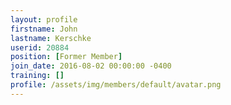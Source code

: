 ```yaml
---
layout: profile
firstname: John
lastname: Kerschke
userid: 20884
position: [Former Member]
join_date: 2016-08-02 00:00:00 -0400
training: []
profile: /assets/img/members/default/avatar.png
---
```

